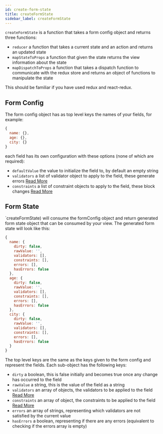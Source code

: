 ```yaml
---
id: create-form-state
title: createFormState
sidebar_label: createFormState
---
```


`createFormState` is a function that takes a form config object and returns three functions:

- `reducer` a function that takes a current state and an action and returns an updated state
- `mapStateToProps` a function that given the state returns the view information about the state
- `mapDispatchToProps` a function that takes a dispatch function to communicate with the redux store and returns an object of functions to manipulate the state

This should be familiar if you have used redux and react-redux.

## Form Config

The form config object has as top level keys the names of your fields, for example:

```jsx
{
  name: {},
  age: {},
  city: {}
}
```

each field has its own configuration with these options (none of which are required):

- `defaultValue` the value to initialize the field to, by default an empty string
- `validators` a list of validator object to apply to the field, these generate errors [Read More](validators.md)
- `constraints` a list of constraint objects to apply to the field, these block changes [Read More](constraints.md)

## Form State

`createFormState) will consume the formConfig object and return generated form state object that can be consumed by your view. The generated form state will look like this:

```jsx
{
  name: {
    dirty: false,
    rawValue: '',
    validators: [],
    constraints: [],
    errors: [],
    hasErrors: false
  },
  age: {
    dirty: false,
    rawValue: '',
    validators: [],
    constraints: [],
    errors: [],
    hasErrors: false
  },
  city: {
    dirty: false,
    rawValue: '',
    validators: [],
    constraints: [],
    errors: [],
    hasErrors: false
  }
}
```

The top level keys are the same as the keys given to the form config and represent the fields.
Each sub-object has the following keys:

- `dirty` a boolean, this is false initially and becomes true once any change has occurred to the field
- `rawValue` a string, this is the value of the field as a string
- `validators` an array of objects, the validators to be applied to the field [Read More](validators.md)
- `constraints` an array of object, the constraints to be applied to the field [Read More](constraints.md)
- `errors` an array of strings, representing which validators are not satisfied by the current value
- `hasErrors` a boolean, representing if there are any errors (equivalent to checking if the errors array is empty)
